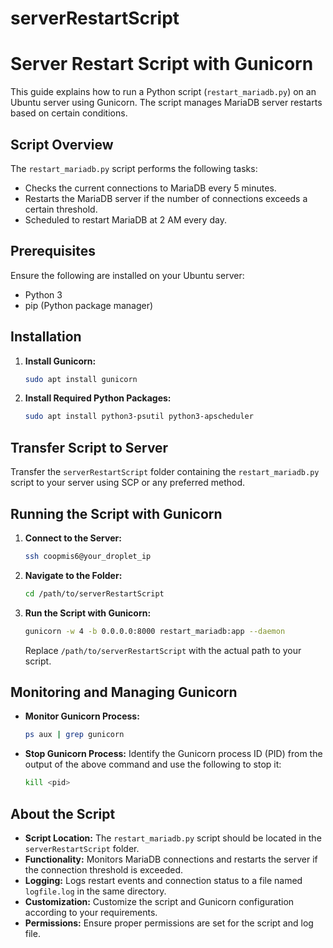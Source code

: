 # serverRestartScript
# Server Restart Script with Gunicorn

This guide explains how to run a Python script (`restart_mariadb.py`) on an Ubuntu server using Gunicorn. The script manages MariaDB server restarts based on certain conditions.

## Script Overview

The `restart_mariadb.py` script performs the following tasks:

- Checks the current connections to MariaDB every 5 minutes.
- Restarts the MariaDB server if the number of connections exceeds a certain threshold.
- Scheduled to restart MariaDB at 2 AM every day.

## Prerequisites

Ensure the following are installed on your Ubuntu server:
- Python 3
- pip (Python package manager)

## Installation

1. **Install Gunicorn:**
    ```bash
    sudo apt install gunicorn
    ```

2. **Install Required Python Packages:**
    ```bash
    sudo apt install python3-psutil python3-apscheduler
    ```

## Transfer Script to Server

Transfer the `serverRestartScript` folder containing the `restart_mariadb.py` script to your server using SCP or any preferred method.

## Running the Script with Gunicorn

1. **Connect to the Server:**
    ```bash
    ssh coopmis6@your_droplet_ip
    ```

2. **Navigate to the Folder:**
    ```bash
    cd /path/to/serverRestartScript
    ```

3. **Run the Script with Gunicorn:**
    ```bash
    gunicorn -w 4 -b 0.0.0.0:8000 restart_mariadb:app --daemon
    ```

    Replace `/path/to/serverRestartScript` with the actual path to your script.

## Monitoring and Managing Gunicorn

- **Monitor Gunicorn Process:**
    ```bash
    ps aux | grep gunicorn
    ```

- **Stop Gunicorn Process:**
    Identify the Gunicorn process ID (PID) from the output of the above command and use the following to stop it:
    ```bash
    kill <pid>
    ```

## About the Script

- **Script Location:** The `restart_mariadb.py` script should be located in the `serverRestartScript` folder.
- **Functionality:** Monitors MariaDB connections and restarts the server if the connection threshold is exceeded.
- **Logging:** Logs restart events and connection status to a file named `logfile.log` in the same directory.
- **Customization:** Customize the script and Gunicorn configuration according to your requirements.
- **Permissions:** Ensure proper permissions are set for the script and log file.

